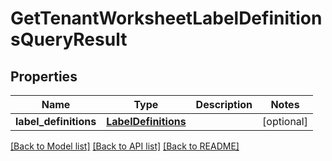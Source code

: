 # GetTenantWorksheetLabelDefinitionsQueryResult

## Properties
Name | Type | Description | Notes
------------ | ------------- | ------------- | -------------
**label_definitions** | [**LabelDefinitions**](LabelDefinitions.md) |  | [optional] 

[[Back to Model list]](../README.md#documentation-for-models) [[Back to API list]](../README.md#documentation-for-api-endpoints) [[Back to README]](../README.md)



